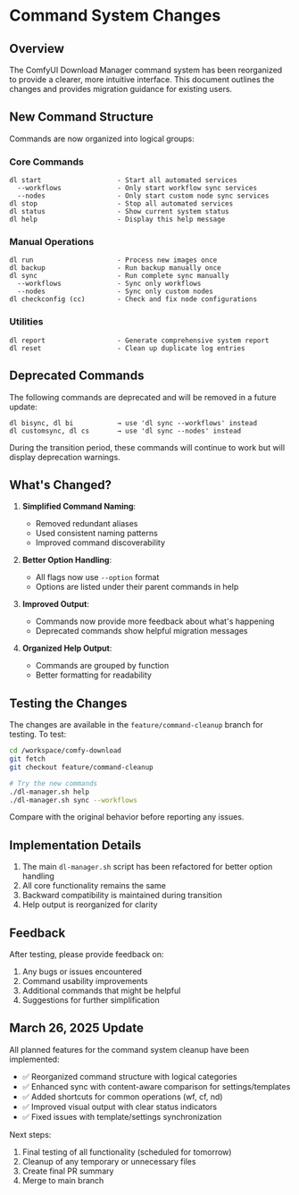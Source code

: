 # Command System Changes

## Overview

The ComfyUI Download Manager command system has been reorganized to provide a clearer, more intuitive interface. This document outlines the changes and provides migration guidance for existing users.

## New Command Structure

Commands are now organized into logical groups:

### Core Commands

```
dl start                   - Start all automated services
  --workflows              - Only start workflow sync services
  --nodes                  - Only start custom node sync services
dl stop                    - Stop all automated services
dl status                  - Show current system status
dl help                    - Display this help message
```

### Manual Operations

```
dl run                     - Process new images once
dl backup                  - Run backup manually once
dl sync                    - Run complete sync manually
  --workflows              - Sync only workflows
  --nodes                  - Sync only custom nodes
dl checkconfig (cc)        - Check and fix node configurations
```

### Utilities

```
dl report                  - Generate comprehensive system report
dl reset                   - Clean up duplicate log entries
```

## Deprecated Commands

The following commands are deprecated and will be removed in a future update:

```
dl bisync, dl bi           → use 'dl sync --workflows' instead
dl customsync, dl cs       → use 'dl sync --nodes' instead
```

During the transition period, these commands will continue to work but will display deprecation warnings.

## What's Changed?

1. **Simplified Command Naming**: 
   - Removed redundant aliases
   - Used consistent naming patterns
   - Improved command discoverability

2. **Better Option Handling**:
   - All flags now use `--option` format
   - Options are listed under their parent commands in help

3. **Improved Output**:
   - Commands now provide more feedback about what's happening
   - Deprecated commands show helpful migration messages

4. **Organized Help Output**:
   - Commands are grouped by function
   - Better formatting for readability

## Testing the Changes

The changes are available in the `feature/command-cleanup` branch for testing. To test:

```bash
cd /workspace/comfy-download
git fetch
git checkout feature/command-cleanup

# Try the new commands
./dl-manager.sh help
./dl-manager.sh sync --workflows
```

Compare with the original behavior before reporting any issues.

## Implementation Details

1. The main `dl-manager.sh` script has been refactored for better option handling
2. All core functionality remains the same
3. Backward compatibility is maintained during transition
4. Help output is reorganized for clarity

## Feedback

After testing, please provide feedback on:
1. Any bugs or issues encountered
2. Command usability improvements
3. Additional commands that might be helpful
4. Suggestions for further simplification

## March 26, 2025 Update

All planned features for the command system cleanup have been implemented:

- ✅ Reorganized command structure with logical categories
- ✅ Enhanced sync with content-aware comparison for settings/templates
- ✅ Added shortcuts for common operations (wf, cf, nd)
- ✅ Improved visual output with clear status indicators
- ✅ Fixed issues with template/settings synchronization

Next steps:
1. Final testing of all functionality (scheduled for tomorrow)
2. Cleanup of any temporary or unnecessary files
3. Create final PR summary
4. Merge to main branch